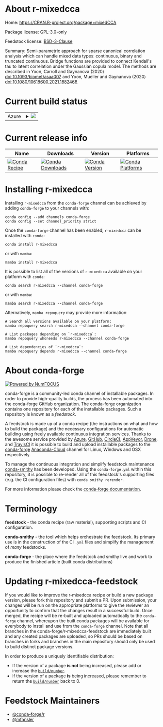 About r-mixedcca
================

Home: https://CRAN.R-project.org/package=mixedCCA

Package license: GPL-3.0-only

Feedstock license: [BSD-3-Clause](https://github.com/conda-forge/r-mixedcca-feedstock/blob/main/LICENSE.txt)

Summary: Semi-parametric approach for sparse canonical correlation analysis which can handle mixed data types: continuous, binary and truncated continuous. Bridge functions are provided to connect Kendall's tau to latent correlation under the Gaussian copula model. The methods are described in Yoon, Carroll and Gaynanova (2020) <doi:10.1093/biomet/asaa007> and Yoon, Mueller and Gaynanova (2020) <doi:10.1080/10618600.2021.1882468>.

Current build status
====================


<table>
    
  <tr>
    <td>Azure</td>
    <td>
      <details>
        <summary>
          <a href="https://dev.azure.com/conda-forge/feedstock-builds/_build/latest?definitionId=16897&branchName=main">
            <img src="https://dev.azure.com/conda-forge/feedstock-builds/_apis/build/status/r-mixedcca-feedstock?branchName=main">
          </a>
        </summary>
        <table>
          <thead><tr><th>Variant</th><th>Status</th></tr></thead>
          <tbody><tr>
              <td>linux_64_r_base4.0</td>
              <td>
                <a href="https://dev.azure.com/conda-forge/feedstock-builds/_build/latest?definitionId=16897&branchName=main">
                  <img src="https://dev.azure.com/conda-forge/feedstock-builds/_apis/build/status/r-mixedcca-feedstock?branchName=main&jobName=linux&configuration=linux_64_r_base4.0" alt="variant">
                </a>
              </td>
            </tr><tr>
              <td>linux_64_r_base4.1</td>
              <td>
                <a href="https://dev.azure.com/conda-forge/feedstock-builds/_build/latest?definitionId=16897&branchName=main">
                  <img src="https://dev.azure.com/conda-forge/feedstock-builds/_apis/build/status/r-mixedcca-feedstock?branchName=main&jobName=linux&configuration=linux_64_r_base4.1" alt="variant">
                </a>
              </td>
            </tr><tr>
              <td>osx_64_r_base4.0</td>
              <td>
                <a href="https://dev.azure.com/conda-forge/feedstock-builds/_build/latest?definitionId=16897&branchName=main">
                  <img src="https://dev.azure.com/conda-forge/feedstock-builds/_apis/build/status/r-mixedcca-feedstock?branchName=main&jobName=osx&configuration=osx_64_r_base4.0" alt="variant">
                </a>
              </td>
            </tr><tr>
              <td>osx_64_r_base4.1</td>
              <td>
                <a href="https://dev.azure.com/conda-forge/feedstock-builds/_build/latest?definitionId=16897&branchName=main">
                  <img src="https://dev.azure.com/conda-forge/feedstock-builds/_apis/build/status/r-mixedcca-feedstock?branchName=main&jobName=osx&configuration=osx_64_r_base4.1" alt="variant">
                </a>
              </td>
            </tr><tr>
              <td>win_64_r_base4.0</td>
              <td>
                <a href="https://dev.azure.com/conda-forge/feedstock-builds/_build/latest?definitionId=16897&branchName=main">
                  <img src="https://dev.azure.com/conda-forge/feedstock-builds/_apis/build/status/r-mixedcca-feedstock?branchName=main&jobName=win&configuration=win_64_r_base4.0" alt="variant">
                </a>
              </td>
            </tr><tr>
              <td>win_64_r_base4.1</td>
              <td>
                <a href="https://dev.azure.com/conda-forge/feedstock-builds/_build/latest?definitionId=16897&branchName=main">
                  <img src="https://dev.azure.com/conda-forge/feedstock-builds/_apis/build/status/r-mixedcca-feedstock?branchName=main&jobName=win&configuration=win_64_r_base4.1" alt="variant">
                </a>
              </td>
            </tr>
          </tbody>
        </table>
      </details>
    </td>
  </tr>
</table>

Current release info
====================

| Name | Downloads | Version | Platforms |
| --- | --- | --- | --- |
| [![Conda Recipe](https://img.shields.io/badge/recipe-r--mixedcca-green.svg)](https://anaconda.org/conda-forge/r-mixedcca) | [![Conda Downloads](https://img.shields.io/conda/dn/conda-forge/r-mixedcca.svg)](https://anaconda.org/conda-forge/r-mixedcca) | [![Conda Version](https://img.shields.io/conda/vn/conda-forge/r-mixedcca.svg)](https://anaconda.org/conda-forge/r-mixedcca) | [![Conda Platforms](https://img.shields.io/conda/pn/conda-forge/r-mixedcca.svg)](https://anaconda.org/conda-forge/r-mixedcca) |

Installing r-mixedcca
=====================

Installing `r-mixedcca` from the `conda-forge` channel can be achieved by adding `conda-forge` to your channels with:

```
conda config --add channels conda-forge
conda config --set channel_priority strict
```

Once the `conda-forge` channel has been enabled, `r-mixedcca` can be installed with `conda`:

```
conda install r-mixedcca
```

or with `mamba`:

```
mamba install r-mixedcca
```

It is possible to list all of the versions of `r-mixedcca` available on your platform with `conda`:

```
conda search r-mixedcca --channel conda-forge
```

or with `mamba`:

```
mamba search r-mixedcca --channel conda-forge
```

Alternatively, `mamba repoquery` may provide more information:

```
# Search all versions available on your platform:
mamba repoquery search r-mixedcca --channel conda-forge

# List packages depending on `r-mixedcca`:
mamba repoquery whoneeds r-mixedcca --channel conda-forge

# List dependencies of `r-mixedcca`:
mamba repoquery depends r-mixedcca --channel conda-forge
```


About conda-forge
=================

[![Powered by
NumFOCUS](https://img.shields.io/badge/powered%20by-NumFOCUS-orange.svg?style=flat&colorA=E1523D&colorB=007D8A)](https://numfocus.org)

conda-forge is a community-led conda channel of installable packages.
In order to provide high-quality builds, the process has been automated into the
conda-forge GitHub organization. The conda-forge organization contains one repository
for each of the installable packages. Such a repository is known as a *feedstock*.

A feedstock is made up of a conda recipe (the instructions on what and how to build
the package) and the necessary configurations for automatic building using freely
available continuous integration services. Thanks to the awesome service provided by
[Azure](https://azure.microsoft.com/en-us/services/devops/), [GitHub](https://github.com/),
[CircleCI](https://circleci.com/), [AppVeyor](https://www.appveyor.com/),
[Drone](https://cloud.drone.io/welcome), and [TravisCI](https://travis-ci.com/)
it is possible to build and upload installable packages to the
[conda-forge](https://anaconda.org/conda-forge) [Anaconda-Cloud](https://anaconda.org/)
channel for Linux, Windows and OSX respectively.

To manage the continuous integration and simplify feedstock maintenance
[conda-smithy](https://github.com/conda-forge/conda-smithy) has been developed.
Using the ``conda-forge.yml`` within this repository, it is possible to re-render all of
this feedstock's supporting files (e.g. the CI configuration files) with ``conda smithy rerender``.

For more information please check the [conda-forge documentation](https://conda-forge.org/docs/).

Terminology
===========

**feedstock** - the conda recipe (raw material), supporting scripts and CI configuration.

**conda-smithy** - the tool which helps orchestrate the feedstock.
                   Its primary use is in the construction of the CI ``.yml`` files
                   and simplify the management of *many* feedstocks.

**conda-forge** - the place where the feedstock and smithy live and work to
                  produce the finished article (built conda distributions)


Updating r-mixedcca-feedstock
=============================

If you would like to improve the r-mixedcca recipe or build a new
package version, please fork this repository and submit a PR. Upon submission,
your changes will be run on the appropriate platforms to give the reviewer an
opportunity to confirm that the changes result in a successful build. Once
merged, the recipe will be re-built and uploaded automatically to the
`conda-forge` channel, whereupon the built conda packages will be available for
everybody to install and use from the `conda-forge` channel.
Note that all branches in the conda-forge/r-mixedcca-feedstock are
immediately built and any created packages are uploaded, so PRs should be based
on branches in forks and branches in the main repository should only be used to
build distinct package versions.

In order to produce a uniquely identifiable distribution:
 * If the version of a package **is not** being increased, please add or increase
   the [``build/number``](https://docs.conda.io/projects/conda-build/en/latest/resources/define-metadata.html#build-number-and-string).
 * If the version of a package **is** being increased, please remember to return
   the [``build/number``](https://docs.conda.io/projects/conda-build/en/latest/resources/define-metadata.html#build-number-and-string)
   back to 0.

Feedstock Maintainers
=====================

* [@conda-forge/r](https://github.com/conda-forge/r/)
* [@mfansler](https://github.com/mfansler/)

